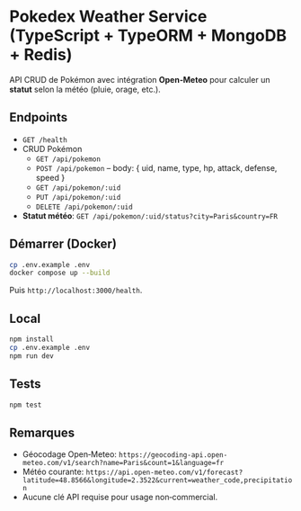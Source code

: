 # Pokedex Weather Service (TypeScript + TypeORM + MongoDB + Redis)

API CRUD de Pokémon avec intégration **Open‑Meteo** pour calculer un **statut** selon la météo (pluie, orage, etc.).

## Endpoints
- `GET /health`
- CRUD Pokémon
  - `GET /api/pokemon`
  - `POST /api/pokemon` – body: { uid, name, type, hp, attack, defense, speed }
  - `GET /api/pokemon/:uid`
  - `PUT /api/pokemon/:uid`
  - `DELETE /api/pokemon/:uid`
- **Statut météo**: `GET /api/pokemon/:uid/status?city=Paris&country=FR`

## Démarrer (Docker)
```bash
cp .env.example .env
docker compose up --build
```
Puis `http://localhost:3000/health`.

## Local
```bash
npm install
cp .env.example .env
npm run dev
```

## Tests
```bash
npm test
```

## Remarques
- Géocodage Open‑Meteo: `https://geocoding-api.open-meteo.com/v1/search?name=Paris&count=1&language=fr`
- Météo courante: `https://api.open-meteo.com/v1/forecast?latitude=48.8566&longitude=2.3522&current=weather_code,precipitation`
- Aucune clé API requise pour usage non‑commercial.
